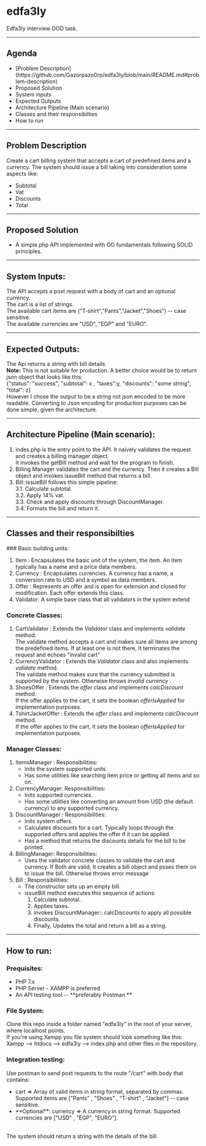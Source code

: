 # edfa3ly
Edfa3ly interview OOD task.
___

## Agenda 
  <ul>
    <li> [Problem Description](https://github.com/Gazorpazo0rp/edfa3ly/blob/main/README.md#problem-description) </li>
    <li> Proposed Solution </li>
    <li> System inputs </li>
    <li> Expected Outputs </li>
    <li> Architecture Pipeline (Main scenario)</li>
    <li> Classes and their responsibilties </li>
    <li> How to run </li>
  </ul>

___

## Problem Description
Create a cart billing system that accepts a cart of predefined items and a currency. The system should issue a bill taking into consideration some aspects like:
* Subtotal
* Vat
* Discounts
* Total
___
## Proposed Solution 
- A simple php API implemented with OO fundamentals following SOLID principles.
___
## System Inputs:
The API accepts a post request with a body of cart and an optional currency. <br>
The cart is a list of strings.<br>
The available cart items are ("T-shirt","Pants","Jacket","Shoes") -- case sensitive.<br>
The available currencies are "USD", "EGP" and "EURO". <br>
___
## Expected Outputs:
The Api returns a string with bill details.<br>
**Note:** This is not suitable for production. A better choice would be to return json object that looks like this:<br>
{"status": "success", "subtotal": x , "taxes":y, "discounts": "some string", "total": z}
<br>
However I chose the output to be a string not json encoded to be more readable. Converting to Json encoding for production purposes can be done simple, given the architecture.
___

## Architecture Pipeline (Main scenario): <br>
<ol>
  <li> index.php is the entry point to the API. It naively validates the request and creates a billing manager object. <br>
    It invokes the getBill method and wait for the program to finish.
  </li>
  <li> Billing Manager validates the cart and the currency. Then it creates a Bill object and invokes issueBill method that returns a bill. 
  </li>
  <li> Bill::issueBill follows this simple pipeline:<br>
    3.1. Calculate subtotal.<br>
    3.2. Apply 14% vat.<br>
    3.3. Check and apply discounts through DiscountManager.<br>
    3.4. Formats the bill and return it.<br>
  </li>
</ol> 

___

## Classes and their responsibilties </li>
</ul>
  ### Basic building units: <br>
 <ol>
  <li> Item : Encapsulates the basic unit of the system, the item. An item typically has a name and a price data members.  </li>
  <li> Currency : Encapsulates currencies. A currency has a name, a conversion rate to USD and a symbol as data members. </li>
  <li> Offer : Represents an offer and is open for extension and closed for modification. Each offer extends this class. </li>
  <li> Validator: A simple base class that all validators in the system extend </li>
 </ol>
 
 ### Concrete Classes:<br>
 
 <ol>
  <li> CartValidator : Extends the <em>Validator</em> class and implements <em>validate</em> method.<br>
    The validate method accepts a cart and makes sure all items are among the predefined items. If at least one is not there, It terminates the request and echoes "invalid cart"
  </li>
  <li> CurrencyValidator : Extends the <em>Validator</em> class and also implements <em>validate</em> method.<br>
    The validate method makes sure that the currency submitted is supported by the system. Otherwise throws <em> invalid currency </em>.
  </li>
  <li> ShoesOffer : Extends the <em>offer</em> class and implements <em>calcDiscount</em> method. <br>
    If the offer applies to the cart, It sets the boolean <em>offerIsApplied</em> for implementation purposes.
  </li>
  <li> TshirtJacketOffer : Extends the <em>offer</em> class and implements <em>calcDiscount</em> method. <br>
    If the offer applies to the cart, It sets the boolean <em>offerIsApplied</em> for implementation purposes.
  </li>
 </ol>
 
 ### Manager Classes:
 
 <ol> 
  <li> ItemsManager : Responsibilities:<br>
    <ul> 
      <li> Inits the system supported units.</li>
      <li> Has some utilities like searching item price or getting all items and so on.</li>
    </ul>
  </li>
  <li> CurrencyManager: Responsibilities:<br>
    <ul>
      <li> Inits supported currencies. </li>
      <li> Has some utilities like converting an amount from USD (the default currency) to any supported currency.</li>
    </ul>
  </li>
  <li> DiscountManager : Responsibilities:<br>
    <ul>
      <li> Inits system offers.</li>
      <li> Calculates discounts for a cart. Typically loops through the supported offers and applies the offer if it can be applied. </li>
      <li> Has a method that returns the discounts details for the bill to be printed.</li>
    </ul>
  </li>
  <li> BillingManager: Responsibilities: <br>
    <ul>
      <li> Uses the validator concrete classes to validate the cart and currency. If Both are valid, It creates a bill object and psses them on to issue the bill. Otherwise throws error message </li>
    </ul>
  </li>
  <li> Bill : Responsibilities: <br>
    <ul> 
      <li> The constructor sets up an empty bill. </li>
      <li> issueBill method executes this sequence of actions:
        <ol>
          <li> Calculate subtotal.</li>
          <li> Applies taxes. </li>
          <li> invokes DiscountManager:: calcDiscounts to apply all possible discounts.</li>
          <li> Finally, Updates the total and return a bill as a string. </li>
        </ol>
      </li>
    </ul>
   </li>
 </ol>
  
 ___
 
## How to run:
### Prequisites:
<ul>
  <li> PHP 7.x</li>
  <li> PHP Server - XAMPP is preferred </li>
  <li> An API testing tool -- **preferably Postman **</li>
</ul>

### File System:
Clone this repo inside a folder named "edfa3ly" in the root of your server, where localhost points. <br>
If you're using Xampp you file system should look something like this:<br>
Xampp --> htdocs --> edfa3ly --> index.php and other files in the repository.

### Integration testing:
Use postman to send post requests to the route "/cart" with body that contains:
<ul>
  <li> cart => Array of valid items in string format, separated by commas. Supported items are ["Pants" , "Shoes" , "T-shirt" , "Jacket"] -- case sensitive.</li>
  <li> **Optional**: currency => A currency in string format. Supported currencies are ["USD" , "EGP", "EURO"].</li>
 </ul>
 <br>
 The system should return a string with the details of the bill.
 


